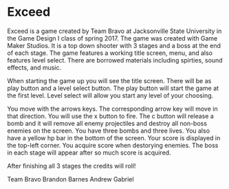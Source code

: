 # Exceed

   Exceed is a game created by Team Bravo at Jacksonville State University in the Game Design I class of spring 2017. The game was created with Game Maker Studios. It is a top down shooter with 3 stages and a boss at the end of each stage. The game features a working title screen, menu, and also features level select. There are borrowed materials including spirties, sound effects, and music.
   
   When starting the game up you will see the title screen. There will be as play button and a level select button. The play button will start the game at the first level. Level select will allow you start any level of your choosing.
   
   You move with the arrows keys. The corresponding arrow key will move in that direction. You will use the x button to fire. The c button will release a bomb and it will remove all enemy projectiles and destroy all non-boss enemies on the screen. You have three bombs and three lives. You also have a yellow hp bar in the bottom of the screen. Your score is displayed in the top-left corner. You acquire score when destorying enemies. The boss in each stage will appear after so much score is acquired.
   
   After finishing all 3 stages the credits will roll!
   
   Team Bravo
   Brandon Barnes
   Andrew
   Gabriel
